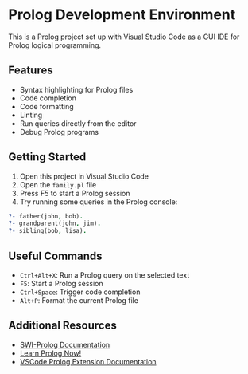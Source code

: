 # Prolog Development Environment

This is a Prolog project set up with Visual Studio Code as a GUI IDE for Prolog logical programming.

## Features

- Syntax highlighting for Prolog files
- Code completion
- Code formatting
- Linting
- Run queries directly from the editor
- Debug Prolog programs

## Getting Started

1. Open this project in Visual Studio Code
2. Open the `family.pl` file
3. Press F5 to start a Prolog session
4. Try running some queries in the Prolog console:

```prolog
?- father(john, bob).
?- grandparent(john, jim).
?- sibling(bob, lisa).
```

## Useful Commands

- `Ctrl+Alt+X`: Run a Prolog query on the selected text
- `F5`: Start a Prolog session
- `Ctrl+Space`: Trigger code completion
- `Alt+P`: Format the current Prolog file

## Additional Resources

- [SWI-Prolog Documentation](https://www.swi-prolog.org/pldoc/doc_for?object=manual)
- [Learn Prolog Now!](http://www.learnprolognow.org/)
- [VSCode Prolog Extension Documentation](https://marketplace.visualstudio.com/items?itemName=arthurwang.vsc-prolog)
